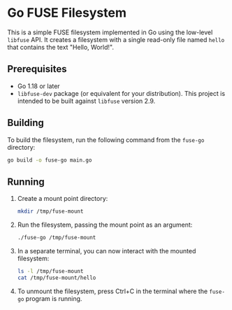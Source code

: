 # Go FUSE Filesystem

This is a simple FUSE filesystem implemented in Go using the low-level `libfuse` API. It creates a filesystem with a single read-only file named `hello` that contains the text "Hello, World!".

## Prerequisites

- Go 1.18 or later
- `libfuse-dev` package (or equivalent for your distribution). This project is intended to be built against `libfuse` version 2.9.

## Building

To build the filesystem, run the following command from the `fuse-go` directory:

```bash
go build -o fuse-go main.go
```

## Running

1. Create a mount point directory:

   ```bash
   mkdir /tmp/fuse-mount
   ```

2. Run the filesystem, passing the mount point as an argument:

   ```bash
   ./fuse-go /tmp/fuse-mount
   ```

3. In a separate terminal, you can now interact with the mounted filesystem:

   ```bash
   ls -l /tmp/fuse-mount
   cat /tmp/fuse-mount/hello
   ```

4. To unmount the filesystem, press Ctrl+C in the terminal where the `fuse-go` program is running.
